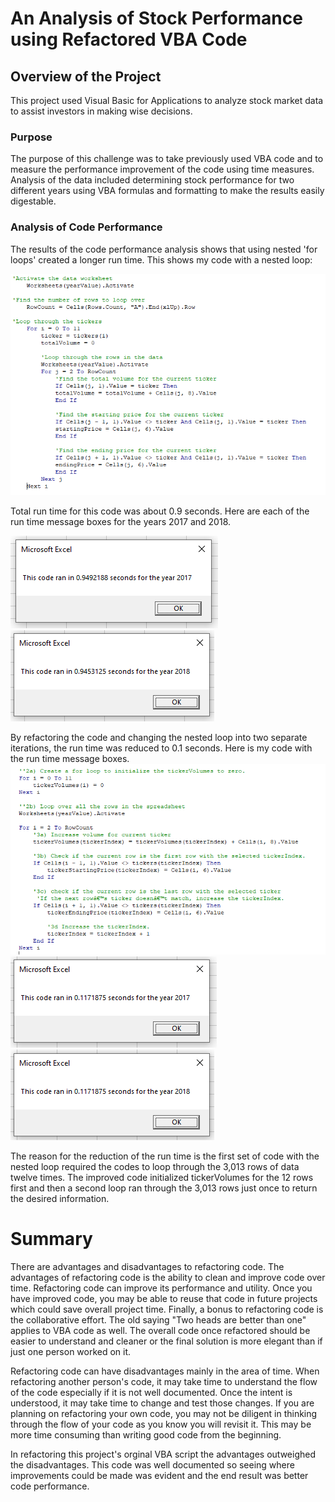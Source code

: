 # An Analysis of Stock Performance using Refactored VBA Code

## Overview of the Project
This project used Visual Basic for Applications to analyze stock market data to assist investors in making wise decisions. 

### Purpose
The purpose of this challenge was to take previously used VBA code and to measure the performance improvement of the code using time measures. Analysis of the data included determining stock performance for two different years using VBA formulas and formatting to make the results easily digestable.

### Analysis of Code Performance
The results of the code performance analysis shows that using nested 'for loops' created a longer run time. This shows my code with a nested loop:

![Slow code](https://github.com/Bscheinin/stock-analysis/blob/main/Resources/Slow%20code.PNG)

Total run time for this code was about 0.9 seconds. Here are each of the run time message boxes for the years 2017 and 2018.

![Slow code timing 2017](https://github.com/Bscheinin/stock-analysis/blob/main/Resources/Slow%20code%20timing%202017.PNG)
![Slow code timing 2018](https://github.com/Bscheinin/stock-analysis/blob/main/Resources/Slow%20code%20timing%202018.PNG)

By refactoring the code and changing the nested loop into two separate iterations, the run time was reduced to 0.1 seconds. Here is my code with the run time message boxes. 
![Fast code](https://github.com/Bscheinin/stock-analysis/blob/main/Resources/Fast%20code.PNG)
![Fast code timing 2017](https://github.com/Bscheinin/stock-analysis/blob/main/Resources/Fast%20code%20timing%202017.PNG)
![Fast code timing 2018](https://github.com/Bscheinin/stock-analysis/blob/main/Resources/Fast%20code%20timing%202018.PNG)

The reason for the reduction of the run time is the first set of code with the nested loop required the codes to loop through the 3,013 rows of data twelve times. The improved code initialized tickerVolumes for the 12 rows first and then a second loop ran through the 3,013 rows just once to return the desired information.  

# Summary
There are advantages and disadvantages to refactoring code. The advantages of refactoring code is the ability to clean and improve code over time. Refactoring code can improve its performance and utility. Once you have improved code, you may be able to reuse that code in future projects which could save overall project time. Finally, a bonus to refactoring code is the collaborative effort. The old saying "Two heads are better than one" applies to VBA code as well. The overall code once refactored should be easier to understand and cleaner or the final solution is more elegant than if just one person worked on it.

Refactoring code can have disadvantages mainly in the area of time. When refactoring another person's code, it may take time to understand the flow of the code especially if it is not well documented. Once the intent is understood, it may take time to change and test those changes. If you are planning on refactoring your own code, you may not be diligent in thinking through the flow of your code as you know you will revisit it. This may be more time consuming than writing good code from the beginning. 

In refactoring this project's orginal VBA script the advantages outweighed the disadvantages. This code was well documented so seeing where improvements could be made was evident and the end result was better code performance.
